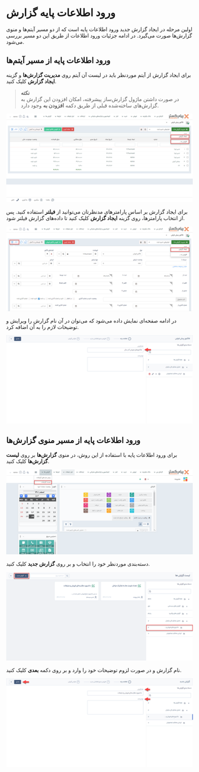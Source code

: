 # ورود اطلاعات پایه گزارش
اولین مرحله در ایجاد گزارش جدید ورود اطلاعات پایه است که از دو مسیر آیتم‌ها و منوی گزارش‌‌ها صورت می‌گیرد. در ادامه جزئیات ورود اطلاعات از طریق این دو مسیر بررسی می‌شود. 
## ورود اطلاعات پایه از مسیر آیتم‌ها
برای ایجاد گزارش از آیتم موردنظر باید در لیست آن آیتم روی   **مدیریت گزارش‌ها** و گزینه **ایجاد گزارش** کلیک کنید.
> **نکته**<br>
در صورت داشتن ماژول گزارش‌ساز پیشرفته، امکان افزودن  این گزارش به گزارش‌های ساخته‌شده قبلی از طریق دکمه **افزودن به** وجود دارد.

![ایجاد گزارش](./Images/build-report.png)

برای ایجاد گزارش بر اساس پارامترهای مدنظرتان می‌توانید از **فیلتر** استفاده کنید. پس از انتخاب پارامترها، روی گزینه **ایجاد گزارش** کلیک کنید تا داده‌های گزارش فیلتر شود.

![فیلتر داده‌های گزارش](./Images/filter-report.png)

در ادامه صفحه‌ای نمایش داده می‌شود که می‌توان در آن نام گزارش را ویرایش و توضیحات لازم را به آن اضافه کرد. 

![ویرایش نام گزارش و اضافه کردن توضیحات ](./Images/edit-report-name-add-description.png)

## ورود اطلاعات پایه از مسیر منوی گزارش‌ها 
برای ورود اطلاعات پایه با استفاده از این روش، در منوی **گزارش‌ها** بر روی **لیست گزارش‌ها** کلیک کنید.

![لیست گزارش‌ها](./Images/reports-list.png)

 دسته‌بندی موردنظر خود را انتخاب و بر روی **گزارش جدید** کلیک کنید. 

![ایجاد گزارش جدید](./Images/create-new-report.png)

نام گزارش و در صورت لزوم توضیحات خود را وارد و بر روی دکمه **بعدی** کلیک کنید.

![نام گزارش و توضیحات](./Images/report-name-and-description.png)
